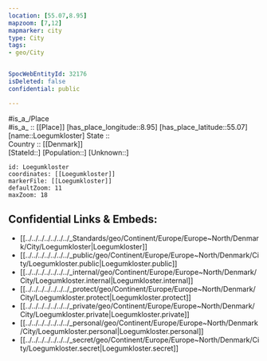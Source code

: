 ```yaml
---
location: [55.07,8.95] 
mapzoom: [7,12] 
mapmarker: city 
type: City
tags:
- geo/City


SpocWebEntityId: 32176
isDeleted: false
confidential: public

---
```

#is_a_/Place  
#is_a_ :: [[Place]] 
[has_place_longitude::8.95] 
[has_place_latitude::55.07] 
[name::Loegumkloster] 
State ::  
Country :: [[Denmark]]  
[StateId::] 
[Population::] 
[Unknown::] 


```leaflet
id: Loegumkloster
coordinates: [[Loegumkloster]] 
markerFile: [[Loegumkloster]] 
defaultZoom: 11 
maxZoom: 18
```


## Confidential Links & Embeds: 
- [[../../../../../../../_Standards/geo/Continent/Europe/Europe~North/Denmark/City/Loegumkloster|Loegumkloster]] 
- [[../../../../../../../_public/geo/Continent/Europe/Europe~North/Denmark/City/Loegumkloster.public|Loegumkloster.public]] 
- [[../../../../../../../_internal/geo/Continent/Europe/Europe~North/Denmark/City/Loegumkloster.internal|Loegumkloster.internal]] 
- [[../../../../../../../_protect/geo/Continent/Europe/Europe~North/Denmark/City/Loegumkloster.protect|Loegumkloster.protect]] 
- [[../../../../../../../_private/geo/Continent/Europe/Europe~North/Denmark/City/Loegumkloster.private|Loegumkloster.private]] 
- [[../../../../../../../_personal/geo/Continent/Europe/Europe~North/Denmark/City/Loegumkloster.personal|Loegumkloster.personal]] 
- [[../../../../../../../_secret/geo/Continent/Europe/Europe~North/Denmark/City/Loegumkloster.secret|Loegumkloster.secret]] 
